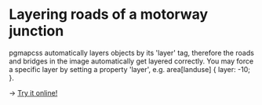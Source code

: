 Layering roads of a motorway junction
=====================================
pgmapcss automatically layers objects by its 'layer' tag, therefore the roads and bridges in the image automatically get layered correctly. You may force a specific layer by setting a property 'layer', e.g. area[landuse] { layer: -10; }.

&rarr; [Try it online!](http://pgmapcss.openstreetbrowser.org/?style=5a6da&zoom=15&lat=48.1207&lon=16.3241)
